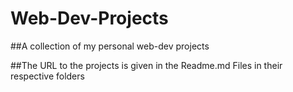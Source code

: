 # Web-Dev-Projects
##A collection of my personal web-dev projects

##The URL to the projects is given in the Readme.md Files in their respective folders

